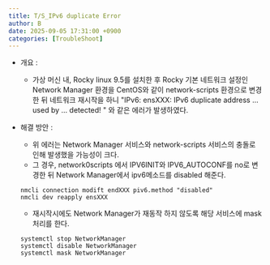 ```yaml
---
title: T/S_IPv6 duplicate Error
author: B
date: 2025-09-05 17:31:00 +0900
categories: [TroubleShoot]
---
```


- 개요 :
    - 가상 머신 내, Rocky linux 9.5를 설치한 후 Rocky 기본 네트워크 설정인 Network Manager 환경을 CentOS와 같이 network-scripts 환경으로 변경한 뒤 네트워크 재시작을 하니 "IPv6: ensXXX: IPv6 duplicate address ... used by ... detected! " 와 같은 에러가 발생하였다.

- 해결 방안 :
    - 위 에러는 Network Manager 서비스와 network-scripts 서비스의 충돌로 인해 발생했을 가능성이 크다.
    - 그 경우, network0scripts 에서 IPV6INIT와 IPV6_AUTOCONF를 no로 변경한 뒤 Network Manager에서 ipv6메소드를 disabled 해준다.

    ```shell
    nmcli connection modift endXXX piv6.method "disabled"
    nmcli dev reapply ensXXX
    ```

    - 재시작시에도 Network Manager가 재동작 하지 않도록 해당 서비스에 mask 처리를 한다.

    ```shell
    systemctl stop NetworkManager
    systemctl disable NetworkManager
    systemctl mask NetworkManager
    ``` 